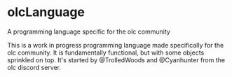 # olcLanguage
A programming language specific for the olc community

This is a work in progress programming language made specifically for the olc community. It is fundamentally functional, but with some objects sprinkled on top.
It's started by @TrolledWoods and @Cyanhunter from the olc discord server.
